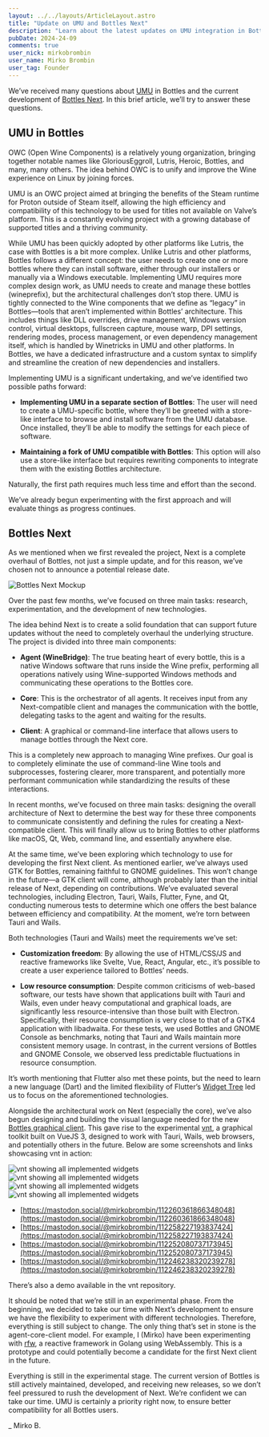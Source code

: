 ```yaml
---
layout: ../../layouts/ArticleLayout.astro
title: "Update on UMU and Bottles Next"
description: "Learn about the latest updates on UMU integration in Bottles and the progress of Bottles Next."
pubDate: 2024-24-09
comments: true
user_nick: mirkobrombin
user_name: Mirko Brombin
user_tag: Founder
---
```


We’ve received many questions about [UMU](https://github.com/Open-Wine-Components/umu-launcher) in Bottles and the current development of [Bottles Next](https://usebottles.com/posts/2023-10-05-bottles-next-a-new-chapter/). In this brief article, we’ll try to answer these questions.

## UMU in Bottles

OWC (Open Wine Components) is a relatively young organization, bringing together notable names like GloriousEggroll, Lutris, Heroic, Bottles, and many, many others. The idea behind OWC is to unify and improve the Wine experience on Linux by joining forces.

UMU is an OWC project aimed at bringing the benefits of the Steam runtime for Proton outside of Steam itself, allowing the high efficiency and compatibility of this technology to be used for titles not available on Valve’s platform. This is a constantly evolving project with a growing database of supported titles and a thriving community.

While UMU has been quickly adopted by other platforms like Lutris, the case with Bottles is a bit more complex. Unlike Lutris and other platforms, Bottles follows a different concept: the user needs to create one or more bottles where they can install software, either through our installers or manually via a Windows executable. Implementing UMU requires more complex design work, as UMU needs to create and manage these bottles (wineprefix), but the architectural challenges don’t stop there. UMU is tightly connected to the Wine components that we define as “legacy” in Bottles—tools that aren’t implemented within Bottles’ architecture. This includes things like DLL overrides, drive management, Windows version control, virtual desktops, fullscreen capture, mouse warp, DPI settings, rendering modes, process management, or even dependency management itself, which is handled by Winetricks in UMU and other platforms. In Bottles, we have a dedicated infrastructure and a custom syntax to simplify and streamline the creation of new dependencies and installers.

Implementing UMU is a significant undertaking, and we’ve identified two possible paths forward:

- **Implementing UMU in a separate section of Bottles**: The user will need to create a UMU-specific bottle, where they’ll be greeted with a store-like interface to browse and install software from the UMU database. Once installed, they’ll be able to modify the settings for each piece of software.
  
- **Maintaining a fork of UMU compatible with Bottles**: This option will also use a store-like interface but requires rewriting components to integrate them with the existing Bottles architecture.

Naturally, the first path requires much less time and effort than the second.

We’ve already begun experimenting with the first approach and will evaluate things as progress continues.

## Bottles Next

As we mentioned when we first revealed the project, Next is a complete overhaul of Bottles, not just a simple update, and for this reason, we’ve chosen not to announce a potential release date.

![Bottles Next Mockup](/uploads/bottles-next-app-details.png)

Over the past few months, we’ve focused on three main tasks: research, experimentation, and the development of new technologies.

The idea behind Next is to create a solid foundation that can support future updates without the need to completely overhaul the underlying structure. The project is divided into three main components:

- **Agent (WineBridge)**: The true beating heart of every bottle, this is a native Windows software that runs inside the Wine prefix, performing all operations natively using Wine-supported Windows methods and communicating these operations to the Bottles core.
  
- **Core**: This is the orchestrator of all agents. It receives input from any Next-compatible client and manages the communication with the bottle, delegating tasks to the agent and waiting for the results.

- **Client**: A graphical or command-line interface that allows users to manage bottles through the Next core.

This is a completely new approach to managing Wine prefixes. Our goal is to completely eliminate the use of command-line Wine tools and subprocesses, fostering clearer, more transparent, and potentially more performant communication while standardizing the results of these interactions.

In recent months, we’ve focused on three main tasks: designing the overall architecture of Next to determine the best way for these three components to communicate consistently and defining the rules for creating a Next-compatible client. This will finally allow us to bring Bottles to other platforms like macOS, Qt, Web, command line, and essentially anywhere else.

At the same time, we’ve been exploring which technology to use for developing the first Next client. As mentioned earlier, we’ve always used GTK for Bottles, remaining faithful to GNOME guidelines. This won’t change in the future—a GTK client will come, although probably later than the initial release of Next, depending on contributions. We’ve evaluated several technologies, including Electron, Tauri, Wails, Flutter, Fyne, and Qt, conducting numerous tests to determine which one offers the best balance between efficiency and compatibility. At the moment, we’re torn between Tauri and Wails.

Both technologies (Tauri and Wails) meet the requirements we’ve set:

- **Customization freedom**: By allowing the use of HTML/CSS/JS and reactive frameworks like Svelte, Vue, React, Angular, etc., it’s possible to create a user experience tailored to Bottles’ needs.
  
- **Low resource consumption**: Despite common criticisms of web-based software, our tests have shown that applications built with Tauri and Wails, even under heavy computational and graphical loads, are significantly less resource-intensive than those built with Electron. Specifically, their resource consumption is very close to that of a GTK4 application with libadwaita. For these tests, we used Bottles and GNOME Console as benchmarks, noting that Tauri and Wails maintain more consistent memory usage. In contrast, in the current versions of Bottles and GNOME Console, we observed less predictable fluctuations in resource consumption.

It’s worth mentioning that Flutter also met these points, but the need to learn a new language (Dart) and the limited flexibility of Flutter’s [Widget Tree](https://docs.flutter.dev/ui) led us to focus on the aforementioned technologies.

Alongside the architectural work on Next (especially the core), we’ve also begun designing and building the visual language needed for the new [Bottles graphical client](https://www.figma.com/design/iWNlSzDKpTucBNzQymGzyY/Bottles-Next?node-id=0-1&t=l0z3Bc3UAEClFM5O-1). This gave rise to the experimental [vnt](https://github.com/mirkobrombin/vnt), a graphical toolkit built on VueJS 3, designed to work with Tauri, Wails, web browsers, and potentially others in the future. Below are some screenshots and links showcasing vnt in action:

![vnt showing all implemented widgets](/uploads/vnt-1.png)
![vnt showing all implemented widgets](/uploads/vnt-2.png)
![vnt showing all implemented widgets](/uploads/vnt-3.png)
![vnt showing all implemented widgets](/uploads/vnt-4.png)

- [https://mastodon.social/@mirkobrombin/112260361866348048](https://mastodon.social/@mirkobrombin/112260361866348048)
- [https://mastodon.social/@mirkobrombin/112258227193837424](https://mastodon.social/@mirkobrombin/112258227193837424)
- [https://mastodon.social/@mirkobrombin/112252080737173945](https://mastodon.social/@mirkobrombin/112252080737173945)
- [https://mastodon.social/@mirkobrombin/112246238320239278](https://mastodon.social/@mirkobrombin/112246238320239278)

There’s also a demo available in the vnt repository.

It should be noted that we’re still in an experimental phase. From the beginning, we decided to take our time with Next’s development to ensure we have the flexibility to experiment with different technologies. Therefore, everything is still subject to change. The only thing that’s set in stone is the agent-core-client model. For example, I (Mirko) have been experimenting with [rfw](https://github.com/rfwlab/rfw), a reactive framework in Golang using WebAssembly. This is a prototype and could potentially become a candidate for the first Next client in the future.

Everything is still in the experimental stage. The current version of Bottles is still actively maintained, developed, and receiving new releases, so we don’t feel pressured to rush the development of Next. We’re confident we can take our time. UMU is certainly a priority right now, to ensure better compatibility for all Bottles users.

_ Mirko B.
